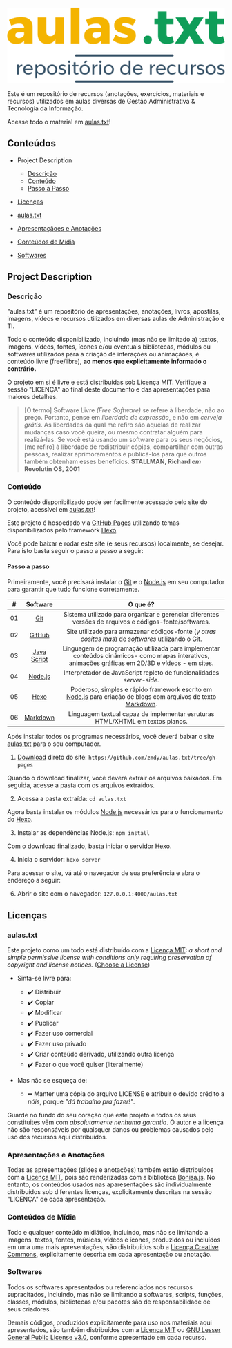 ﻿![aulas.txt](./source/assets/media/logo/logo-aulas-txt-github.svg)

Este é um repositório de recursos (anotações, exercícios, materiais e recursos) utilizados em aulas diversas de Gestão Administrativa & Tecnologia da Informação.

Acesse todo o material em [aulas.txt](zmdy.github.io/aulas.txt)!


## Conteúdos
- Project Description
  - [Descrição](#descrição)
  - [Conteúdo](#conteudo)
  - [Passo a Passo](#passo-a-passo)

- [Licenças](#licencas)
 - [aulas.txt](#aulas-txt)
 - [Apresentaçãoes e Anotações](#apresentacoes-e-anotacoes)
 - [Conteúdos de Mídia](#conteudos-de-midia)
 - [Softwares](#softwares)


## Project Description
### Descrição

"aulas.txt" é um repositório de apresentações, anotações, livros, apostilas, imagens, vídeos e recursos utilizados em diversas aulas de Administração e TI.

Todo o conteúdo disponibilizado, incluindo (mas não se limitado a) textos, imagens, vídeos, fontes, ícones e/ou eventuais bibliotecas, módulos ou softwares utilizados para a criação de interações ou animaçãoes, é conteúdo livre (free/libre), **ao menos que explicitamente informado o contrário.**

O projeto em si é livre e está distribuídas sob Licença MIT. Verifique a sessão "LICENÇA" ao final deste documento e das apresentações para maiores detalhes.

> [O termo] Software Livre *(Free Software)* se refere à liberdade, não ao preço. Portanto, pense em *liberdade de expressão*, e não em *cerveja grátis*. As liberdades da qual me refiro são aquelas de realizar mudanças caso você queira, ou mesmo contratar alguém para realizá-las. Se você está usando um software para os seus negócios, [me refiro] à liberdade de redistribuir cópias, compartilhar com outras pessoas, realizar aprimoramentos e publicá-los para que outros também obtenham esses benefícios. **STALLMAN, Richard *em* Revolutin OS, 2001**

### Conteúdo

O conteúdo disponibilizado pode ser facilmente acessado pelo site do projeto, acessível em [aulas.txt](zmdy.github.io/aulas.txt)!

Este projeto é hospedado via [GitHub Pages](https://pages.github.com/) utilizando temas disponibilizados pelo framework [Hexo](https://hexo.io/themes/).

Você pode baixar e rodar este site (e seus recursos) localmente, se desejar. Para isto basta seguir o passo a passo a seguir:

#### Passo a passo

Primeiramente, você precisará instalar o [Git](https://git-scm.com/) e o [Node.js](https://nodejs.org/en/) em seu computador para garantir que tudo funcione corretamente.

| #     | Software | O que é?  |
| :---: | :---:    | :---:            |
| 01    | [Git](https://git-scm.com/) | Sistema utilizado para organizar e gerenciar diferentes versões de arquivos e códigos-fonte/softwares. |
| 02    | [GitHub](https://github.com/) | Site utilizado para armazenar códigos-fonte (*y otras cositas mas*) de *softwares* utilizando o [Git](https://git-scm.com/). |
| 03    | [Java Script](https://developer.mozilla.org/pt-BR/docs/Aprender/JavaScript) | Linguagem de programação utilizada para implementar conteúdos dinâmicos- como mapas interativos, animações gráficas em 2D/3D e vídeos - em sites. |
| 04    | [Node.js](https://nodejs.org/en/) | Interpretador de JavaScript repleto de funcionalidades *server-side*. |
| 05    | [Hexo](https://hexo.io/) | Poderoso, simples e rápido framework escrito em [Node.js](https://nodejs.org/en/) para criação de blogs com arquivos de texto [Markdown](https://daringfireball.net/projects/markdown/). |
| 06    | [Markdown](https://daringfireball.net/projects/markdown/)| Linguagem textual capaz de implementar esruturas HTML/XHTML em textos planos. |

Após instalar todos os programas necessários, você deverá baixar o site [aulas.txt](zmdy.github.io/aulas.txt) para o seu computador.


1. [Download](https://codeload.github.com/zmdy/aulas.txt/zip/gh-pages) direto do site: `https://github.com/zmdy/aulas.txt/tree/gh-pages`


Quando o download finalizar, você deverá extrair os arquivos baixados. Em seguida, acesse a pasta com os arquivos extraídos.

2. Acessa a pasta extraída: `cd aulas.txt`

Agora basta instalar os módulos [Node.js](https://nodejs.org/en/) necessários para o funcionamento do [Hexo](https://hexo.io/).

3. Instalar as dependências Node.js: `npm install`

Com o download finalizado, basta iniciar o servidor [Hexo](https://hexo.io/).

4. Inicia o servidor: `hexo server`

Para acessar o site, vá até o navegador de sua preferência e abra o endereço a seguir:

6. Abrir o site com o navegador: `127.0.0.1:4000/aulas.txt`

## Licenças
### aulas.txt
Este projeto como um todo está distribuído com a [Licença MIT](https://opensource.org/licenses/MIT): *a short and simple permissive license with conditions only requiring preservation of copyright and license notices.* ([Choose a License](choosealicense.com))

- Sinta-se livre para:
  - :heavy_check_mark: Distribuir
  - :heavy_check_mark: Copiar
  - :heavy_check_mark: Modificar
  - :heavy_check_mark: Publicar
  - :heavy_check_mark: Fazer uso comercial
  - :heavy_check_mark: Fazer uso privado
  - :heavy_check_mark: Criar conteúdo derivado, utilizando outra licença
  - :heavy_check_mark: Fazer o que você quiser (literalmente)

- Mas não se esqueça de:
  - :heavy_minus_sign: Manter uma cópia do arquivo LICENSE e atribuir o devido crédito a *nóis*, porque *"dá trabalho pra fazer!"*.

Guarde no fundo do seu coração que este projeto e todos os seus constituites vêm com *absolutamente nenhuma garantia*. O autor e a licença não são responsáveis por quaisquer danos ou problemas causados pelo uso dos recursos aqui distribuídos.

### Apresentações e Anotações
Todas as apresentações (slides e anotações) também estão distribuídos com a [Licença MIT](https://opensource.org/licenses/MIT), pois são renderizadas com a biblioteca [Bonisa.js](https://github.com/zmdy/bonisa). No entanto, os conteúdos usados nas aparesentações são individualmente distribuídos sob diferentes licenças, explicitamente descritas na sessão "LICENÇA" de cada apresentação.

### Conteúdos de Mídia
Todo e qualquer conteúdo midiático, incluindo, mas não se limitando a imagens, textos, fontes, músicas, vídeos e ícones, produzidos ou incluídos em uma uma mais apresentações, são distribuídos sob a [Licença Creative Commons](https://creativecommons.org/), explicitamente descrita em cada apresentação ou anotação.

### Softwares
Todos os softwares apresentados ou referenciados nos recursos supracitados, incluindo, mas não se limitando a softwares, scripts, funções, classes, módulos, bibliotecas e/ou pacotes são de responsabilidade de seus criadores.

Demais códigos, produzidos explicitamente para uso nos materiais aqui apresentados, são também distribuídos com a [Licença MIT](https://opensource.org/licenses/MIT) ou [GNU Lesser General Public License v3.0](https://www.gnu.org/licenses/lgpl-3.0.txt), conforme apresentado em cada recurso.
